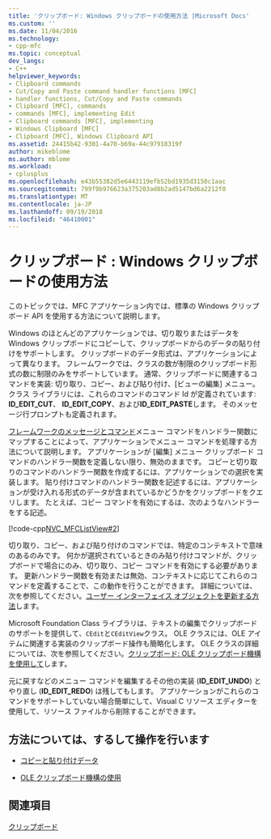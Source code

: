 ```yaml
---
title: 'クリップボード: Windows クリップボードの使用方法 |Microsoft Docs'
ms.custom: ''
ms.date: 11/04/2016
ms.technology:
- cpp-mfc
ms.topic: conceptual
dev_langs:
- C++
helpviewer_keywords:
- Clipboard commands
- Cut/Copy and Paste command handler functions [MFC]
- handler functions, Cut/Copy and Paste commands
- Clipboard [MFC], commands
- commands [MFC], implementing Edit
- Clipboard commands [MFC], implementing
- Windows Clipboard [MFC]
- Clipboard [MFC], Windows Clipboard API
ms.assetid: 24415b42-9301-4a70-b69a-44c97918319f
author: mikeblome
ms.author: mblome
ms.workload:
- cplusplus
ms.openlocfilehash: e43b55382d5e6443119efb52bd1935d3150c1aac
ms.sourcegitcommit: 799f9b976623a375203ad8b2ad5147bd6a2212f0
ms.translationtype: MT
ms.contentlocale: ja-JP
ms.lasthandoff: 09/19/2018
ms.locfileid: "46410001"
---
```

# <a name="clipboard-using-the-windows-clipboard"></a>クリップボード : Windows クリップボードの使用方法

このトピックでは、MFC アプリケーション内では、標準の Windows クリップボード API を使用する方法について説明します。

Windows のほとんどのアプリケーションでは、切り取りまたはデータを Windows クリップボードにコピーして、クリップボードからのデータの貼り付けをサポートします。 クリップボードのデータ形式は、アプリケーションによって異なります。 フレームワークでは、クラスの数が制限のクリップボード形式の数に制限のみをサポートしています。 通常、クリップボードに関連するコマンドを実装: 切り取り、コピー、および貼り付け、[ビューの編集] メニュー。 クラス ライブラリには、これらのコマンドのコマンド Id が定義されています: **ID_EDIT_CUT**、 **ID_EDIT_COPY**、および**ID_EDIT_PASTE**します。 そのメッセージ行プロンプトも定義されます。

[フレームワークのメッセージとコマンド](../mfc/messages-and-commands-in-the-framework.md)メニュー コマンドをハンドラー関数にマップすることによって、アプリケーションでメニュー コマンドを処理する方法について説明します。 アプリケーションが [編集] メニュー クリップボード コマンドのハンドラー関数を定義しない限り、無効のままです。 コピーと切り取りのコマンドのハンドラー関数を作成するには、アプリケーションでの選択を実装します。 貼り付けコマンドのハンドラー関数を記述するには、アプリケーションが受け入れる形式のデータが含まれているかどうかをクリップボードをクエリします。 たとえば、コピー コマンドを有効にするは、次のようなハンドラーをする記述。

[!code-cpp[NVC_MFCListView#2](../atl/reference/codesnippet/cpp/clipboard-using-the-windows-clipboard_1.cpp)]

切り取り、コピー、および貼り付けのコマンドでは、特定のコンテキストで意味のあるのみです。 何かが選択されているときのみ貼り付けコマンドが、クリップボードで場合にのみ、切り取り、コピー コマンドを有効にする必要があります。 更新ハンドラー関数を有効または無効、コンテキストに応じてこれらのコマンドを定義することで、この動作を行うことができます。 詳細については、次を参照してください。[ユーザー インターフェイス オブジェクトを更新する方法](../mfc/how-to-update-user-interface-objects.md)します。

Microsoft Foundation Class ライブラリは、テキストの編集でクリップボードのサポートを提供して、`CEdit`と`CEditView`クラス。 OLE クラスには、OLE アイテムに関連する実装のクリップボード操作も簡略化します。 OLE クラスの詳細については、次を参照してください。[クリップボード: OLE クリップボード機構を使用して](../mfc/clipboard-using-the-ole-clipboard-mechanism.md)します。

元に戻すなどのメニュー コマンドを編集するその他の実装 (**ID_EDIT_UNDO**) とやり直し (**ID_EDIT_REDO**) は残してもします。 アプリケーションがこれらのコマンドをサポートしていない場合簡単にして、Visual C リソース エディターを使用して、リソース ファイルから削除することができます。

## <a name="what-do-you-want-to-know-more-about"></a>方法については、するして操作を行います

- [コピーと貼り付けデータ](../mfc/clipboard-copying-and-pasting-data.md)

- [OLE クリップボード機構の使用](../mfc/clipboard-using-the-ole-clipboard-mechanism.md)

## <a name="see-also"></a>関連項目

[クリップボード](../mfc/clipboard.md)

